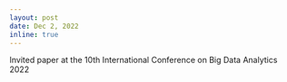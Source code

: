 ```yaml
---
layout: post
date: Dec 2, 2022
inline: true
---
```


Invited paper at the 10th International Conference on Big Data Analytics 2022
